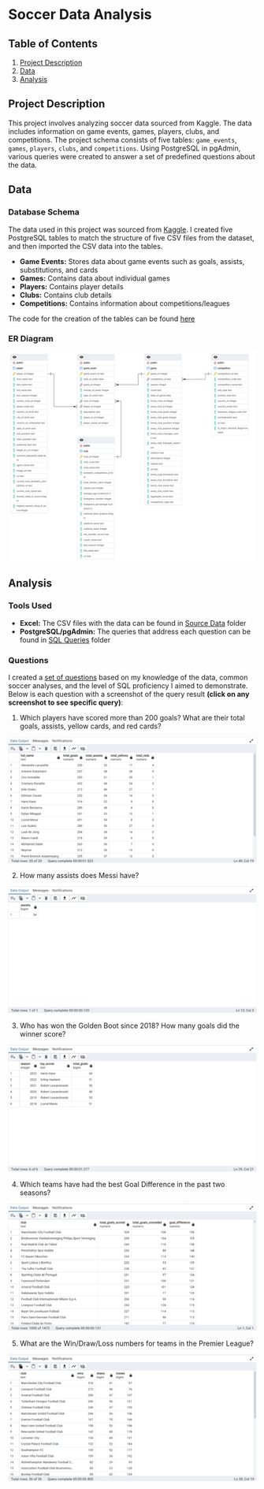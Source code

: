 # Soccer Data Analysis

## Table of Contents
1. [Project Description](#project-description)
2. [Data](#data)
3. [Analysis](#analysis)

## Project Description
This project involves analyzing soccer data sourced from Kaggle. The data includes information on game events, games, players, clubs, and competitions. The project schema consists of five tables: `game_events`, `games`, `players`, `clubs`, and `competitions`. Using PostgreSQL in pgAdmin, various queries were created to answer a set of predefined questions about the data.

## Data
### Database Schema
The data used in this project was sourced from [Kaggle](https://www.kaggle.com/datasets/davidcariboo/player-scores). I created five PostgreSQL tables to match the structure of five CSV files from the dataset, and then imported the CSV data into the tables.

- **Game Events:** Stores data about game events such as goals, assists, substitutions, and cards
- **Games:** Contains data about individual games
- **Players:** Contains player details
- **Clubs:** Contains club details
- **Competitions:** Contains information about competitions/leagues

The code for the creation of the tables can be found [here](https://github.com/taimur-butt/Soccer-Analysis-SQL-Project/blob/main/analysis/setup/Table-Creation.sql)

### ER Diagram
![ERD](/assets/img/Soccer-Schema.png)

## Analysis
### Tools Used
- **Excel:** The CSV files with the data can be found in [Source Data](https://github.com/taimur-butt/Soccer-Analysis-SQL-Project/tree/main/analysis/setup/source-data) folder
- **PostgreSQL/pgAdmin:** The queries that address each question can be found in [SQL Queries](https://github.com/taimur-butt/Soccer-Analysis-SQL-Project/tree/main/analysis/sql-queries) folder

### Questions
I created a [set of questions](https://github.com/taimur-butt/Soccer-Analysis-SQL-Project/blob/main/analysis/setup/Questions.txt) based on my knowledge of the data, common soccer analyses, and the level of SQL proficiency I aimed to demonstrate. Below is each question with a screenshot of the query result **(click on any screenshot to see specific query)**:

1) Which players have scored more than 200 goals? What are their total goals, assists, yellow cards, and red cards?

[![Answer 1](/assets/img/(A1)-Top-Scorers-Stats.png)](https://github.com/taimur-butt/Soccer-Analysis-SQL-Project/blob/main/analysis/sql-queries/(A1)-Top-Scorers-Stats.sql)

2) How many assists does Messi have?

[![Answer 2](/assets/img/(A2)-Messi-Assists.png)](https://github.com/taimur-butt/Soccer-Analysis-SQL-Project/blob/main/analysis/sql-queries/(A2)-Messi-Assists.sql)

3) Who has won the Golden Boot since 2018? How many goals did the winner score?

[![Answer 3](/assets/img/(A3)-Golden-Boot-Winners.png)](https://github.com/taimur-butt/Soccer-Analysis-SQL-Project/blob/main/analysis/sql-queries/(A3)-Golden-Boot-Winners.sql)

4) Which teams have had the best Goal Difference in the past two seasons?

[![Answer 4](/assets/img/(A4)-Best-Goal-Difference.png)](https://github.com/taimur-butt/Soccer-Analysis-SQL-Project/blob/main/analysis/sql-queries/(A4)-Best-Goal-Difference.sql)

5) What are the Win/Draw/Loss numbers for teams in the Premier League?

[![Answer 5](/assets/img/(A5)-Premier-League-Team-Results.png)](https://github.com/taimur-butt/Soccer-Analysis-SQL-Project/blob/main/analysis/sql-queries/(A5)-Premier-League-Team-Results.sql)

